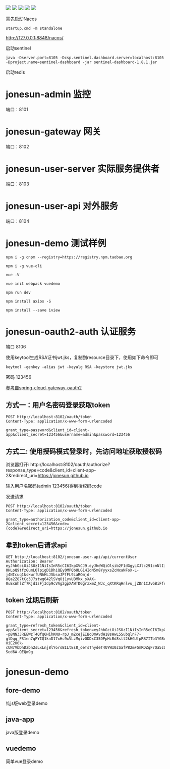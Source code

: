 ![](https://img.shields.io/badge/spring--cloud--jonesun-v1.0.0-blue)
[![](https://img.shields.io/github/stars/hxrui/spring-cloud-jonesun.svg?style=social&label=Stars)](https://github.com/jonesun/spring-cloud-jonesun/stargazers)
![](https://img.shields.io/badge/SpringBoot-2.4.4-brightgreen.svg)
![](https://img.shields.io/badge/SpringCloud-2020-green.svg)
![](https://img.shields.io/badge/SpringCloudAlibaba-2020-green.svg)


需先启动Nacos

```shell
startup.cmd -m standalone
```

http://127.0.0.1:8848/nacos/

启动sentinel

```shell
java -Dserver.port=8105 -Dcsp.sentinel.dashboard.server=localhost:8105 -Dproject.name=sentinel-dashboard -jar sentinel-dashboard-1.8.1.jar

```

启动redis

# jonesun-admin 监控

端口：8101

# jonesun-gateway 网关

端口：8102

# jonesun-user-server 实际服务提供者

端口：8103

# jonesun-user-api 对外服务

端口：8104

# jonesun-demo 测试样例

```shell
npm i -g cnpm --registry=https://registry.npm.taobao.org

npm i -g vue-cli

vue -V

vue init webpack vuedemo

npm run dev

npm install axios -S

npm install --save iview
```

# jonesun-oauth2-auth 认证服务

端口 8106

使用keytool生成RSA证书jwt.jks，复制到resource目录下，使用如下命令即可

```shell
keytool -genkey -alias jwt -keyalg RSA -keystore jwt.jks
```
密码 123456

[参考自spring-cloud-gateway-oauth2](https://github.com/it-wwh/spring-cloud-gateway-oauth2.git)

## 方式一：用户名密码登录获取token

```shell
POST http://localhost:8102/oauth/token
Content-Type: application/x-www-form-urlencoded

grant_type=password&client_id=client-app&client_secret=123456&username=admin&password=123456
```


## 方式二: 使用授码模式登录时，先访问地址获取授权码

浏览器打开: http://localhost:8102/oauth/authorize?response_type=code&client_id=client-app-2&redirect_uri=https://jonesun.github.io

输入用户名密码(admin 123456)得到授权码code

发送请求
```shell
POST http://localhost:8102/oauth/token
Content-Type: application/x-www-form-urlencoded

grant_type=authorization_code&client_id=client-app-2&client_secret=123456&code={code}&redirect_uri=https://jonesun.github.io
```

## 拿到token后请求api

```shell
GET http://localhost:8102/jonesun-user-api/api/currentUser
Authorization: Bearer eyJhbGciOiJSUzI1NiIsInR5cCI6IkpXVCJ9.eyJhdWQiOlsib2F1dGgyLXJlc291cmNlIiwiam9uZXN1bi11c2VyLWFwaSJdLCJ1c2VyX25hbWUiOiJhZG1pbiIsInNjb3BlIjpbImFsbCJdLCJpZCI6MSwiZXhwIjoxNjE4MjA5OTE2LCJhdXRob3JpdGllcyI6WyJBRE1JTiJdLCJqdGkiOiJkMTg0NTFiNS0yOTNkLTRlNDQtOTU3Ni0wMzc4NWZkZmUxMjMiLCJjbGllbnRfaWQiOiJjbGllbnQtYXBwIn0.LJRgcbRxEVJAGXdWX33kBIvptOZ0GqZoUwOTbB9XoeHBL5c2fzaFuhaH-0HLoQ9tfzGumLOlpigD1DhiQEy0MPQbULG14IdN5m8YyyxsZcNxaNFoX-L-j4NIcuq1kskwrfUNhHLJSbsoJPfFL9LaROmjd-8Qa2Z87tCc3J7stwg642lSVqOj1yvUBMkx_sXAX-0uExWhlZf7Kjd1zFj3dp9cVAg2gpXAWTDGgrzxmZ_WJc_qXtKRqHnlvu_jZDn1CJvGBiFfs6mH7jeCxRjq5JocjMBKcH7zLrxbprNNE7E8eurRVHXAyoAdFu1brnkIjPGTHc7G9wMweAvbf8KndQ
```

## token 过期后刷新

```shell
POST http://localhost:8102/oauth/token
Content-Type: application/x-www-form-urlencoded

grant_type=refresh_token&client_id=client-app&client_secret=123456&refresh_token=eyJhbGciOiJSUzI1NiIsInR5cCI6IkpXVCJ9.eyJhdWQiOlsib2F1dGgyLXJlc291cmNlIl0sInVzZXJfbmFtZSI6ImFkbWluIiwic2NvcGUiOlsiYWxsIl0sImF0aSI6IjU1ZDIxMTU0LWJjNjMtNDgyYy1iOTY1LTZhNzA1MjU4NDQxZCIsImlkIjoxLCJleHAiOjE2MTgzMDMxNTIsImF1dGhvcml0aWVzIjpbIkFETUlOIl0sImp0aSI6IjAyNGI5N2Y4LTMwNzYtNDFkMy1iN2UyLTM1YTI1NWRkZGMxMCIsImNsaWVudF9pZCI6ImNsaWVudC1hcHAifQ.GUa--pBNN3JREEWzT4Qfq6HihKNU-rpJ_mZcejEIBqOmAvdW18sWwL5SubqlnF7-glDqq_FS1en7qFYIQ1knD17xHc9xVLzMqivODDxC35DPpHiBd8slt2kHGUfpRB7ITb3YGBomrpmRGvbm0hTYWg39EbPX9aWAM_xqOfjGxSydRBoZyztVESe7CkME-HiE2H0k-cUN7VbDhDzbn2sLxLnj8lYorsBILtEs8_oeTsThydeT4UYWI0zSafP82mFGmRDZqF7Qa5zDXWucvJDfqZEMN_P_EJjMkzl6D3i0bTqjcQy3QRe2GtDaG43bHOLrwIa1qgvSH-Sed6A-QEQm9g
```

# jonesun-demo

## fore-demo 

纯js版web登录demo

## java-app

java版登录demo

## vuedemo

简单vue登录demo